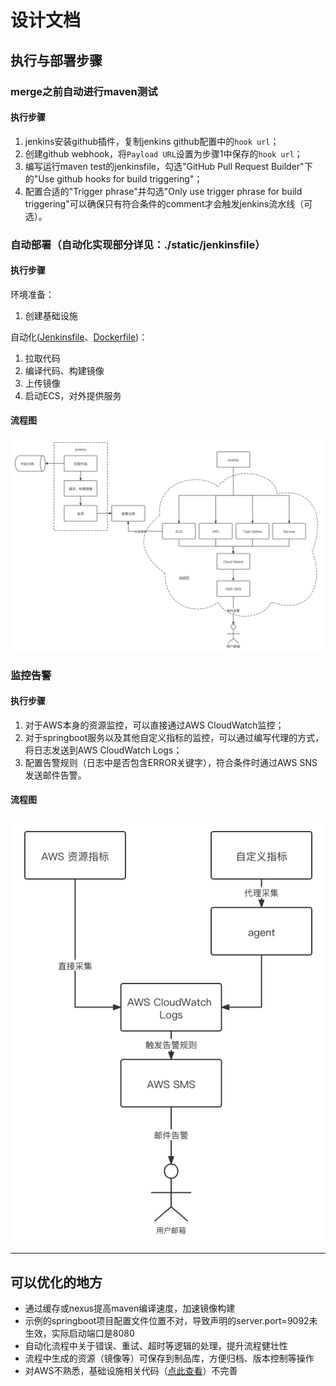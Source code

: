 # 设计文档

## 执行与部署步骤
### merge之前自动进行maven测试
#### 执行步骤
1. jenkins安装github插件，复制jenkins github配置中的`hook url`；
2. 创建github webhook，将`Payload URL`设置为步骤1中保存的`hook url`；
3. 编写运行maven test的jenkinsfile，勾选"GitHub Pull Request Builder"下的"Use github hooks for build triggering"；
4. 配置合适的"Trigger phrase"并勾选"Only use trigger phrase for build triggering"可以确保只有符合条件的comment才会触发jenkins流水线（可选）。

### 自动部署（自动化实现部分详见：./static/jenkinsfile）
#### 执行步骤
环境准备：
1. 创建基础设施

自动化([Jenkinsfile](./static/jenkinsfile)、[Dockerfile](./static/Dockerfile))：
1. 拉取代码
2. 编译代码、构建镜像
3. 上传镜像
4. 启动ECS，对外提供服务

#### 流程图
![自动部署-流程图](./static/自动部署-流程图.png)

### 监控告警
#### 执行步骤
1. 对于AWS本身的资源监控，可以直接通过AWS CloudWatch监控；
2. 对于springboot服务以及其他自定义指标的监控，可以通过编写代理的方式，将日志发送到AWS CloudWatch Logs；
3. 配置告警规则（日志中是否包含ERROR关键字），符合条件时通过AWS SNS发送邮件告警。

#### 流程图
![监控告警-流程图](./static/监控告警-流程图.png)

---

## 可以优化的地方
- 通过缓存或nexus提高maven编译速度，加速镜像构建
- 示例的springboot项目配置文件位置不对，导致声明的server.port=9092未生效，实际启动端口是8080
- 自动化流程中关于错误、重试、超时等逻辑的处理，提升流程健壮性
- 流程中生成的资源（镜像等）可保存到制品库，方便归档、版本控制等操作
- 对AWS不熟悉，基础设施相关代码（[点此查看](./infrastructure/main.yml)）不完善
